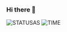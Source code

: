 ### Hi there 👋

![STATUSAS](https://github-readme-stats.vercel.app/api/top-langs/?username=mh752&show_icons=true&theme=synthwave)
![TIME](https://github-readme-stats.vercel.app/api/wakatime?username=mh752)


